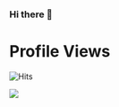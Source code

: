 ### Hi there 👋

# Profile Views
![Hits](https://hits.seeyoufarm.com/api/count/incr/badge.svg?url=https://github.com/tracyalison11)

![](https://vocaroo.com/hilsgCmN18q)


<!--
**tracyalison11/tracyalison11** is a ✨ _special_ ✨ repository because its `README.md` (this file) appears on your GitHub profile.

Here are some ideas to get you started:

- 🔭 I’m currently working on ...
- 🌱 I’m currently learning ...
- 👯 I’m looking to collaborate on ...
- 🤔 I’m looking for help with ...
- 💬 Ask me about ...
- 📫 How to reach me: ...
- 😄 Pronouns: ...
- ⚡ Fun fact: ...
-->
